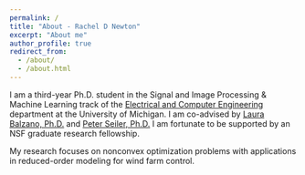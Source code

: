 ```yaml
---
permalink: /
title: "About - Rachel D Newton"
excerpt: "About me"
author_profile: true
redirect_from: 
  - /about/
  - /about.html
---
```


I am a third-year Ph.D. student in the Signal and Image Processing & Machine Learning track of the [Electrical and Computer Engineering](https://ece.engin.umich.edu/) department at the University of Michigan. I am co-advised by [Laura Balzano, Ph.D.](https://web.eecs.umich.edu/~girasole/) and [Peter Seiler, Ph.D.](https://controls.engin.umich.edu/profile/peter-seiler/) I am fortunate to be supported by an NSF graduate research fellowship.

My research focuses on nonconvex optimization problems with applications in reduced-order modeling for wind farm control. 
